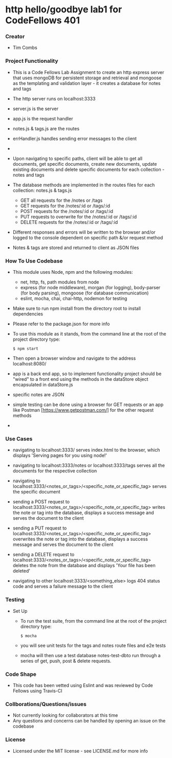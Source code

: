 # http hello/goodbye lab1 for CodeFellows 401

### Creator
 - Tim Combs

### Project Functionality
  - This is a Code Fellows Lab Assignment to create an http express server that uses mongoDB for persistent storage and retrieval and mongoose as the templating and validation layer - it creates a database for notes and tags
  - The http server runs on localhost:3333

  - server.js is the server
  - app.js is the request handler
  - notes.js & tags.js are the routes
  - errHandler.js handles sending error messages to the client
  -

  - Upon navigating to specific paths, client will be able to get all documents, get specific documents, create new documents, update existing documents and delete specific documents for each collection - notes and tags
  - The database methods are implemented in the routes files for each collection: notes.js & tags.js
    - GET all requests for the /notes or /tags
    - GET requests for the /notes/:id or /tags/:id
    - POST requests for the /notes/:id or /tags/:id
    - PUT requests to overwrite for the /notes/:id or /tags/:id
    - DELETE requests for the /notes/:id or /tags/:id
  
  - Different responses and errors will be written to the browser and/or logged to the console dependent on specific path &/or request method
  - Notes & tags are stored and returned to client as JSON files

### How To Use Codebase
  - This module uses Node, npm and the following modules:
    - net, http, fs, path modules from node
    - express (for node middleware), morgan (for logging), body-parser (for body parsing), mongoose (for database communication)
    - eslint, mocha, chai, chai-http, nodemon for testing
  - Make sure to run npm install from the directory root to install dependencies
  - Please refer to the package.json for more info

  - To use this module as it stands, from the command line at the root of the project directory type:
    ```
    $ npm start
    ``` 
  - Then open a browser window and navigate to the address localhost:8080/

  - app is a back end app, so to implement functionality project should be "wired" to a front end using the methods in the dataStore object encapsulated in dataStore.js

  - specific notes are JSON

  - simple testing can be done using a browser for GET requests or an app like Postman [https://www.getpostman.com/] for the other request methods
  - 


### Use Cases

  - navigating to localhost:3333/ serves index.html to the browser, which displays 'Serving pages for you using node!'

  - navigating to localhost:3333/notes or localhost:3333/tags serves all the documents for the respective collection
  - navigating to localhost:3333/<notes_or_tags>/<specific_note_or_specific_tag> serves the specific document

  - sending a POST request to localhost:3333/<notes_or_tags>/<specific_note_or_specific_tag> writes the note or tag into the database, displays a success message and serves the document to the client

  - sending a PUT request to localhost:3333/<notes_or_tags>/<specific_note_or_specific_tag> overwrites the note or tag into the database, displays a success message and serves the document to the client

  - sending a DELETE request to localhost:3333/<notes_or_tags>/<specific_note_or_specific_tag> deletes the note from the database and displays 'Your file has been deleted'

  - navigating to other localhost:3333/<something_else> logs 404 status code and serves a failure message to the client
  

### Testing
  - Set Up
    - To run the test suite, from the command line at the root of the project directory type:
      ```
      $ mocha
      ```
    - you will see unit tests for the tags and notes route files and e2e tests

    - mocha will then use a test database notes-test-dbto run through a series of get, push, post & delete requests.

### Code Shape
  - This code has been vetted using Eslint and was reviewed by Code Fellows using Travis-CI

### Collborations/Questions/issues
  - Not currently looking for collaborators at this time
  - Any questions and concerns can be handled by opening an issue on the codebase

### License
  - Licensed under the MIT license - see LICENSE.md for more info
